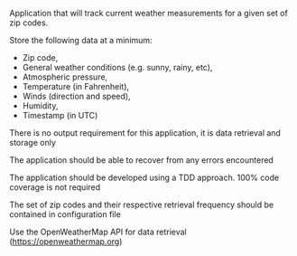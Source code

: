 Application that will track current weather measurements for a given set of zip codes.

Store the following data at a minimum:
- Zip code,
- General weather conditions (e.g. sunny, rainy, etc),
- Atmospheric pressure,
- Temperature (in Fahrenheit),
- Winds (direction and speed),
- Humidity,
- Timestamp (in UTC)

There is no output requirement for this application, it is data retrieval and storage only

The application should be able to recover from any errors encountered

The application should be developed using a TDD approach. 100% code coverage is not required

The set of zip codes and their respective retrieval frequency should be contained in configuration file

Use the OpenWeatherMap API for data retrieval (https://openweathermap.org)